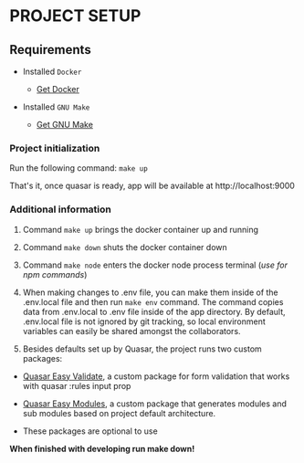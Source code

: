 
#  PROJECT SETUP



##  Requirements




-  Installed `Docker`



	-  [Get Docker](https://www.docker.com/)





-  Installed `GNU Make`



	-  [Get GNU Make](https://formulae.brew.sh/formula/make#default)






###  Project initialization




Run the following command: `make up`




That's it, once quasar is ready, app will be available at http://localhost:9000




###  Additional information




1.  Command `make up` brings the docker container up and running




2.  Command `make down` shuts the docker container down




3.  Command `make node` enters the docker node process terminal (*use for npm commands*)




4.  When making changes to .env file, you can make them inside of the .env.local file and then run `make env` command. The command copies data from .env.local to .env file inside of the app directory. By default, .env.local file is not ignored by git tracking, so local environment variables can easily be shared amongst the collaborators.




5.  Besides defaults set up by Quasar, the project runs two custom packages:



-  [Quasar Easy Validate](https://www.npmjs.com/package/quasar-easy-validate), a custom package for form validation that works with quasar :rules input prop



-  [Quasar Easy Modules](https://www.npmjs.com/package/quasar-easy-modules), a custom package that generates modules and sub modules based on project default architecture.



-  These packages are optional to use



**When finished with developing run make down!**
